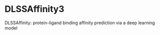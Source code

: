 # DLSSAffinity3
 DLSSAffinity: protein-ligand binding affinity prediction via a deep learning model
